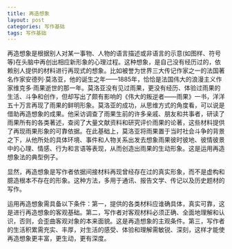 ```yaml
---
title: 再造想象
layout: post
categories: 写作基础
tags: 写作基础
---
```


再造想象是根据别人对某一事物、人物的语言描述或非语言的示意(如图样、符号等)在头脑中再创出相应新形象的心理过程。这种想象，是自己没有经历过的，依赖别人提供的材料进行再现式的想象。比如被誉为世界三大传记作家之一的法国著名作家安德列·莫洛亚，他的诞生之年——1885年，恰恰是法国伟大的浪漫主义作家维克多·雨果逝世的那一年。莫洛亚没有见过雨果，更没有经历、体验过雨果的生活、斗争和创作，但却写出了颇有影响的《伟大的叛逆者——雨果》一书，洋洋五十万言再现了雨果的鲜明形象。莫洛亚的成功，从思维方式的角度看，可以说是借助再造想象的成果。他采访调查了雨果生前的许多亲戚、朋友和共事者，研读了雨果所有的各类著述，查阅了大量文献资料和研究评价雨果的论著，这些材料提供了再现雨果形象的可靠依据。在此基础上，莫洛亚将雨果置于当时社会斗争的背景之下，从他所处的具体环境、事件和人物关系出发去想象雨果彼时彼地、彼情彼景中的心理、情感、行为和言语等表现，从而创造出雨果的生动形象。这是运用再造想象法的典型例子。

显然，再造想象是写作者依据间接材料再现曾经存在过的真实形象，而不是虚构和臆造根本不存在的形象。这种方法，多用于通讯、报告文学、传记以及历史题材的写作。

运用再造想象需具备以下条件：第一，提供的各类材料应谁确具体，真实可靠，这是进行再造想象的客观基础。第二，写作者对客观材料必须正确、全面地理解和认识，否则，会歪曲客观对象的本来面貌。这是再造想象的主观条件。第三，写作者的生活积累需充实、丰厚，对生活的感受、体验和理解需敏锐、深刻，这样才能使再造想象更丰富，更生动，更有深度。 